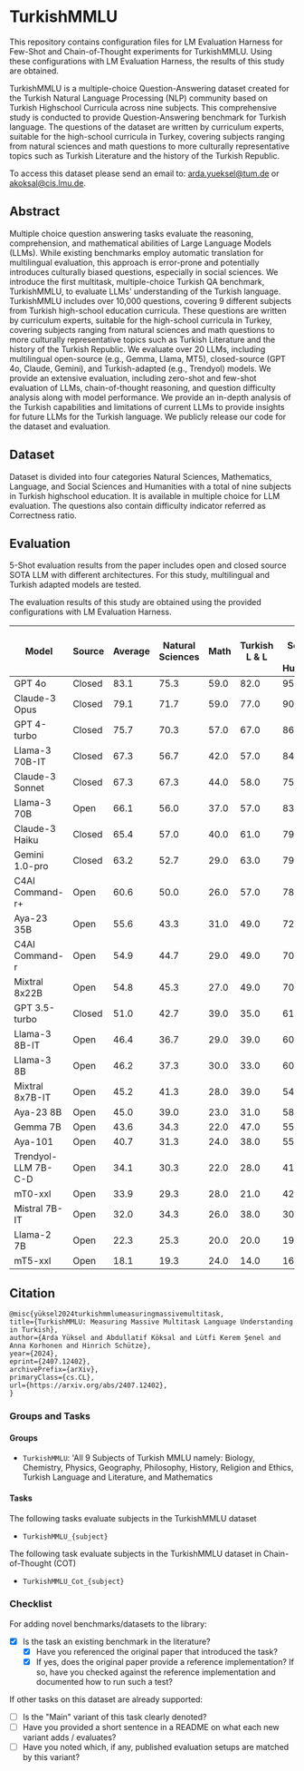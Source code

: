 # TurkishMMLU

This repository contains configuration files for LM Evaluation Harness for Few-Shot and Chain-of-Thought experiments for TurkishMMLU. Using these configurations with LM Evaluation Harness, the results of this study are obtained.

TurkishMMLU is a multiple-choice Question-Answering dataset created for the Turkish Natural Language Processing (NLP) community based on Turkish Highschool Curricula across nine subjects. This comprehensive study is conducted to provide Question-Answering benchmark for Turkish language. The questions of the dataset are written by curriculum experts, suitable for the high-school curricula in Turkey, covering subjects ranging from natural sciences and math questions to more culturally representative topics such as Turkish Literature and the history of the Turkish Republic.

To access this dataset please send an email to:
arda.yueksel@tum.de or akoksal@cis.lmu.de.

## Abstract

Multiple choice question answering tasks evaluate the reasoning, comprehension, and mathematical abilities of Large Language Models (LLMs). While existing benchmarks employ automatic translation for multilingual evaluation, this approach is error-prone and potentially introduces culturally biased questions, especially in social sciences. We introduce the first multitask, multiple-choice Turkish QA benchmark, TurkishMMLU, to evaluate LLMs' understanding of the Turkish language. TurkishMMLU includes over 10,000 questions, covering 9 different subjects from Turkish high-school education curricula. These questions are written by curriculum experts, suitable for the high-school curricula in Turkey, covering subjects ranging from natural sciences and math questions to more culturally representative topics such as Turkish Literature and the history of the Turkish Republic. We evaluate over 20 LLMs, including multilingual open-source (e.g., Gemma, Llama, MT5), closed-source (GPT 4o, Claude, Gemini), and Turkish-adapted (e.g., Trendyol) models. We provide an extensive evaluation, including zero-shot and few-shot evaluation of LLMs, chain-of-thought reasoning, and question difficulty analysis along with model performance. We provide an in-depth analysis of the Turkish capabilities and limitations of current LLMs to provide insights for future LLMs for the Turkish language. We publicly release our code for the dataset and evaluation.

## Dataset

Dataset is divided into four categories Natural Sciences, Mathematics, Language, and Social Sciences and Humanities with a total of nine subjects in Turkish highschool education. It is available in multiple choice for LLM evaluation. The questions also contain difficulty indicator referred as Correctness ratio.

## Evaluation

5-Shot evaluation results from the paper includes open and closed source SOTA LLM with different architectures. For this study, multilingual and Turkish adapted models are tested.

The evaluation results of this study are obtained using the provided configurations with LM Evaluation Harness.

| Model               | Source | Average | Natural Sciences | Math | Turkish L & L | Social Sciences and Humanities |
| ------------------- | ------ | ------- | ---------------- | ---- | ------------- | ------------------------------ |
| GPT 4o              | Closed | 83.1    | 75.3             | 59.0 | 82.0          | 95.3                           |
| Claude-3 Opus       | Closed | 79.1    | 71.7             | 59.0 | 77.0          | 90.3                           |
| GPT 4-turbo         | Closed | 75.7    | 70.3             | 57.0 | 67.0          | 86.5                           |
| Llama-3 70B-IT      | Closed | 67.3    | 56.7             | 42.0 | 57.0          | 84.3                           |
| Claude-3 Sonnet     | Closed | 67.3    | 67.3             | 44.0 | 58.0          | 75.5                           |
| Llama-3 70B         | Open   | 66.1    | 56.0             | 37.0 | 57.0          | 83.3                           |
| Claude-3 Haiku      | Closed | 65.4    | 57.0             | 40.0 | 61.0          | 79.3                           |
| Gemini 1.0-pro      | Closed | 63.2    | 52.7             | 29.0 | 63.0          | 79.8                           |
| C4AI Command-r+     | Open   | 60.6    | 50.0             | 26.0 | 57.0          | 78.0                           |
| Aya-23 35B          | Open   | 55.6    | 43.3             | 31.0 | 49.0          | 72.5                           |
| C4AI Command-r      | Open   | 54.9    | 44.7             | 29.0 | 49.0          | 70.5                           |
| Mixtral 8x22B       | Open   | 54.8    | 45.3             | 27.0 | 49.0          | 70.3                           |
| GPT 3.5-turbo       | Closed | 51.0    | 42.7             | 39.0 | 35.0          | 61.8                           |
| Llama-3 8B-IT       | Open   | 46.4    | 36.7             | 29.0 | 39.0          | 60.0                           |
| Llama-3 8B          | Open   | 46.2    | 37.3             | 30.0 | 33.0          | 60.3                           |
| Mixtral 8x7B-IT     | Open   | 45.2    | 41.3             | 28.0 | 39.0          | 54.0                           |
| Aya-23 8B           | Open   | 45.0    | 39.0             | 23.0 | 31.0          | 58.5                           |
| Gemma 7B            | Open   | 43.6    | 34.3             | 22.0 | 47.0          | 55.0                           |
| Aya-101             | Open   | 40.7    | 31.3             | 24.0 | 38.0          | 55.0                           |
| Trendyol-LLM 7B-C-D | Open   | 34.1    | 30.3             | 22.0 | 28.0          | 41.5                           |
| mT0-xxl             | Open   | 33.9    | 29.3             | 28.0 | 21.0          | 42.0                           |
| Mistral 7B-IT       | Open   | 32.0    | 34.3             | 26.0 | 38.0          | 30.3                           |
| Llama-2 7B          | Open   | 22.3    | 25.3             | 20.0 | 20.0          | 19.8                           |
| mT5-xxl             | Open   | 18.1    | 19.3             | 24.0 | 14.0          | 16.8                           |

## Citation

```
@misc{yüksel2024turkishmmlumeasuringmassivemultitask,
title={TurkishMMLU: Measuring Massive Multitask Language Understanding in Turkish},
author={Arda Yüksel and Abdullatif Köksal and Lütfi Kerem Şenel and Anna Korhonen and Hinrich Schütze},
year={2024},
eprint={2407.12402},
archivePrefix={arXiv},
primaryClass={cs.CL},
url={https://arxiv.org/abs/2407.12402},
}
```

### Groups and Tasks

#### Groups

- `TurkishMMLU`: 'All 9 Subjects of Turkish MMLU namely:
  Biology, Chemistry, Physics, Geography, Philosophy, History, Religion and Ethics, Turkish Language and Literature, and Mathematics

#### Tasks

The following tasks evaluate subjects in the TurkishMMLU dataset

- `TurkishMMLU_{subject}`

The following task evaluate subjects in the TurkishMMLU dataset in Chain-of-Thought (COT)

- `TurkishMMLU_Cot_{subject}`

### Checklist

For adding novel benchmarks/datasets to the library:

- [x] Is the task an existing benchmark in the literature?
  - [x] Have you referenced the original paper that introduced the task?
  - [x] If yes, does the original paper provide a reference implementation? If so, have you checked against the reference implementation and documented how to run such a test?

If other tasks on this dataset are already supported:

- [ ] Is the "Main" variant of this task clearly denoted?
- [ ] Have you provided a short sentence in a README on what each new variant adds / evaluates?
- [ ] Have you noted which, if any, published evaluation setups are matched by this variant?
